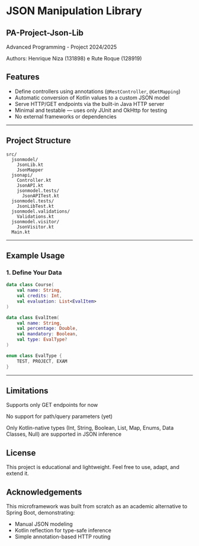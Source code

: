 # JSON Manipulation Library
## PA-Project-Json-Lib
Advanced Programming - Project 2024/2025

Authors: Henrique Niza (131898) e Rute Roque (128919)

## Features

- Define controllers using annotations (`@RestController`, `@GetMapping`)
- Automatic conversion of Kotlin values to a custom JSON model
- Serve HTTP/GET endpoints via the built-in Java HTTP server
- Minimal and testable — uses only JUnit and OkHttp for testing
- No external frameworks or dependencies

---

## Project Structure
```
src/
  jsonmodel/
    JsonLib.kt
    JsonMapper
  jsonapi/
    Controller.kt
    JsonAPI.kt
    jsonmodel.tests/
      JsonAPITest.kt
  jsonmodel.tests/
    JsonLibTest.kt
  jsonmodel.validations/
    Validations.kt
  jsonmodel.visitor/
    JsonVisitor.kt
  Main.kt
```

---

## Example Usage

### 1. Define Your Data

``` kotlin
data class Course(
    val name: String,
    val credits: Int,
    val evaluation: List<EvalItem>
)

data class EvalItem(
    val name: String,
    val percentage: Double,
    val mandatory: Boolean,
    val type: EvalType?
)

enum class EvalType {
    TEST, PROJECT, EXAM
}
```

---

## Limitations
Supports only GET endpoints for now

No support for path/query parameters (yet)

Only Kotlin-native types (Int, String, Boolean, List, Map, Enums, Data Classes, Null) are supported in JSON inference

## License
This project is educational and lightweight. Feel free to use, adapt, and extend it.

## Acknowledgements
This microframework was built from scratch as an academic alternative to Spring Boot, demonstrating:

- Manual JSON modeling 
- Kotlin reflection for type-safe inference 
- Simple annotation-based HTTP routing